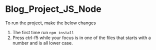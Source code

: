 # Blog_Project_JS_Node
To run the project, make the below changes
1. The first time run `npm install`
2. Press ctrl-f5 while your focus is in one of the files that starts with a number and is all lower case.

